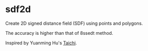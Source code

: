 # sdf2d
Create 2D signed distance field (SDF) using points and polygons.

The accuracy is higher than that of 8ssedt method.

Inspired by Yuanming Hu's [Taichi](https://github.com/yuanming-hu/taichi).
